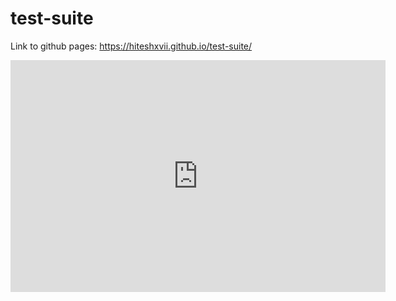 # test-suite

Link to github pages: https://hiteshxvii.github.io/test-suite/

<iframe width="600" height="371" seamless frameborder="0" scrolling="no" src="https://docs.google.com/a/joshtechnologygroup.com/spreadsheets/d/e/2PACX-1vRHYbQrNLnQxLL-m0XSeb7xK6ImYgMTVl_XnK9Aa0gGV5hCkLG_myoKDRYMdZaGx06ayK7PQJeN114v/pubchart?oid=721512955&amp;format=interactive"></iframe>
